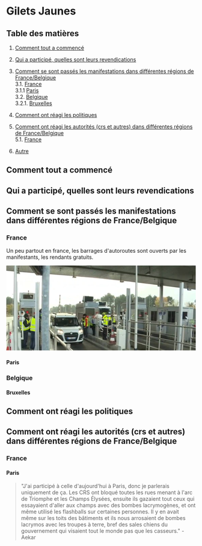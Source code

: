 # Gilets Jaunes

## Table des matières

1. [Comment tout a commencé](#Comment-tout-a-commencé)
2. [Qui a participé, quelles sont leurs revendications](#Qui-a-participé-quelles-sont-leurs-revendications)
3. [Comment se sont passés les manifestations dans différentes régions de France/Belgique](#Comment)  
3.1. [France](#France)  
3.1.1 [Paris](#Paris)  
3.2. [Belgique](#Belgique)  
3.2.1. [Bruxelles](#Bruxelles)
4. [Comment ont réagi les politiques](#Politique)  
5. [Comment ont réagi les autorités (crs et autres) dans différentes régions de France/Belgique](#Autorités)  
5.1. [France](#France)  

6. [Autre](#Autre)  

## Comment tout a commencé



## Qui a participé, quelles sont leurs revendications



## Comment se sont passés les manifestations dans différentes régions de France/Belgique


### France

Un peu partout en france, les barrages d'autoroutes sont ouverts par les manifestants, les rendants gratuits.

![barrage d'autoroute ouvert](https://raw.githubusercontent.com/BerzerkerAvn/ArchiveAvn/master/Gilets_Jaunes/photos/019.jpg)

#### Paris


### Belgique

#### Bruxelles


## Comment ont réagi les politiques



## Comment ont réagi les autorités (crs et autres) dans différentes régions de France/Belgique

### France

#### Paris

> "J'ai participé à celle d'aujourd'hui à Paris, donc je parlerais uniquement de ça. Les CRS ont bloqué toutes les rues menant à l'arc de Triomphe et les Champs Élysées, ensuite ils gazaient tout ceux qui essayaient d'aller aux champs avec des bombes lacrymogènes, et ont même utilisé les flashballs sur certaines personnes. Il y en avait même sur les toits des bâtiments et ils nous arrosaient de bombes lacrymos avec les troupes à terre, bref des sales chiens du gouvernement qui visaient tout le monde pas que les casseurs." - Aekar
